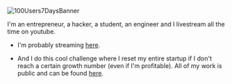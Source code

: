 <!--**AlekTurkmen/alekturkmen** is a ✨ _special_ ✨ repository because its `README.md` (this file) appears on your GitHub profile.-->
![100Users7DaysBanner](https://github.com/user-attachments/assets/25557ac1-6207-4554-bd85-5ad87d04dbc7)

I'm an entrepreneur, a hacker, a student, an engineer and I livestream all the time on youtube. 

- I'm probably streaming [here](https://www.youtube.com/@alekturkmen/streams).
    
- And I do this cool challenge where I reset my entire startup if I don't reach a certain growth number (even if I'm profitable). All of my work is public and can be found [here](https://alekturkmen.notion.site/100-Users-7-Days-Alek-Turkmen-1360c1259cce80aa95ebd4dabd8c379f?pvs=4).
